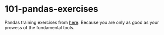 # 101-pandas-exercises
Pandas training exercises from [here](https://www.machinelearningplus.com/python/101-pandas-exercises-python/). Because you are only as good as your prowess of the fundamental tools.

